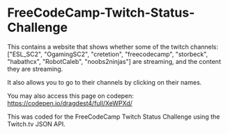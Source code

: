 # FreeCodeCamp-Twitch-Status-Challenge


This contains a website that shows whether some of the twitch channels: 
["ESL_SC2", "OgamingSC2", "cretetion", "freecodecamp", "storbeck", "habathcx", "RobotCaleb", "noobs2ninjas"]
are streaming, and the content they are streaming.

It also allows you to go to their channels by clicking on their names.

You may also access this page on codepen: https://codepen.io/dragdest4/full/XeWPXd/

This was coded for the FreeCodeCamp Twitch Status Challenge using the Twitch.tv JSON API.
